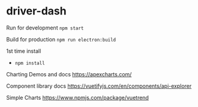 # driver-dash

Run for development
`npm start`

Build for production
`npm run electron:build`



1st time install
 - `npm install`



Charting Demos and docs
https://apexcharts.com/

Component library docs
https://vuetifyjs.com/en/components/api-explorer

Simple Charts
https://www.npmjs.com/package/vuetrend